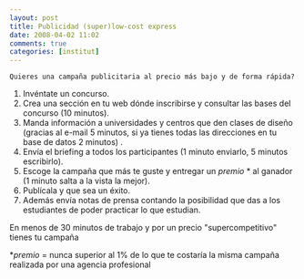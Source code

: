 ```yaml
---
layout: post
title: Publicidad (super)low-cost express
date: 2008-04-02 11:02
comments: true
categories: [institut]
---
```

	Quieres una campaña publicitaria al precio más bajo y de forma rápida?

1. Invéntate un concurso.
2. Crea una sección en tu web dónde inscribirse y consultar las bases del concurso (10 minutos).
3. Manda información a universidades y centros que den clases de diseño (gracias al e-mail 5 minutos, si ya tienes todas las direcciones en tu base de datos 2 minutos) .
4. Envía el briefing a todos los participantes (1 minuto enviarlo, 5 minutos escribirlo).
5. Escoge la campaña que más te guste y entregar un *premio* * al ganador (1 minuto salta a la vista la mejor).
6. Publícala y que sea un éxito.
7. Además envía notas de prensa contando la posibilidad que das a los estudiantes de poder practicar lo que estudian.

En menos de 30 minutos de trabajo y por un precio "supercompetitivo" tienes tu campaña

**premio* = nunca superior al 1% de lo que te costaría la misma campaña realizada por una agencia profesional
